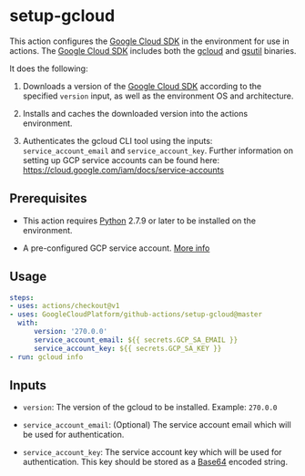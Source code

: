 <!--
 Copyright 2019 Google LLC

 Licensed under the Apache License, Version 2.0 (the "License"); you may not use this file except in
 compliance with the License. You may obtain a copy of the License at

        https://www.apache.org/licenses/LICENSE-2.0

 Unless required by applicable law or agreed to in writing, software distributed under the License
 is distributed on an "AS IS" BASIS, WITHOUT WARRANTIES OR CONDITIONS OF ANY KIND, either express or
 implied. See the License for the specific language governing permissions and limitations under the
 License.
-->

# setup-gcloud

This action configures the [Google Cloud SDK](https://cloud.google.com/sdk/) in the environment for use in actions.
The [Google Cloud SDK](https://cloud.google.com/sdk/) includes both the [gcloud](https://cloud.google.com/sdk/gcloud/)
and [gsutil](https://cloud.google.com/storage/docs/gsutil) binaries.

It does the following:

1. Downloads a version of the [Google Cloud SDK](https://cloud.google.com/sdk/) according to the specified `version` input,
as well as the environment OS and architecture.

2. Installs and caches the downloaded version into the actions environment.

3. Authenticates the gcloud CLI tool using the inputs: `service_account_email` and `service_account_key`. Further information on
setting up GCP service accounts can be found here: https://cloud.google.com/iam/docs/service-accounts

## Prerequisites

* This action requires [Python](https://www.python.org/) 2.7.9 or later to be installed on the environment.

* A pre-configured GCP service account. [More info](https://cloud.google.com/iam/docs/creating-managing-service-accounts)

## Usage

```yaml
steps:
- uses: actions/checkout@v1
- uses: GoogleCloudPlatform/github-actions/setup-gcloud@master
  with:
      version: '270.0.0'
      service_account_email: ${{ secrets.GCP_SA_EMAIL }}
      service_account_key: ${{ secrets.GCP_SA_KEY }}
- run: gcloud info
```

## Inputs

* `version`: The version of the gcloud to be installed.  Example: `270.0.0`

* `service_account_email`: (Optional) The service account email which will be used for authentication.

* `service_account_key`: The service account key which will be used for authentication. This key should be stored as a
[Base64](https://en.wikipedia.org/wiki/Base64) encoded string.
